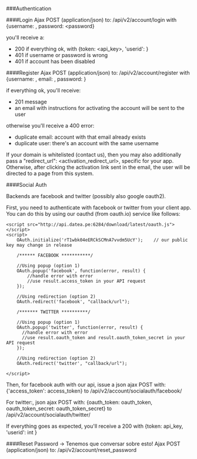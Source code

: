 ###Authentication

####Login
Ajax POST (application/json) to: /api/v2/account/login
with {username: <username>, password: <password}

you'll receive a:
* 200 if everything ok, with {token: <api_key>, 'userid': <int> }
* 401 if username or password is wrong
* 401 if account has been disabled

####Register
Ajax POST (application/json) to: /api/v2/account/register
with {username: <username>, email: <email>, password: <password>}

if everything ok, you'll receive:
* 201 message
* an email with instructions for activating the account will be sent to the user

otherwise you'll receive a 400 error:

* duplicate email: account with that email already exists
* duplicate user: there's an account with the same username


If your domain is whitelisted (contact us), then you may also additionally 
pass a "redirect_url": <activation_redirect_url>, specific for your app. Otherwise,
after clicking the activation link sent in the email, the user will be directed 
to a page from this system.


####Social Auth

Backends are facebook and twitter (possibly also google oauth2).

First, you need to authenticate with facebook or twitter from your client app. You can
do this by using our oauthd (from oauth.io) service like follows:

	<script src="http://api.datea.pe:6284/download/latest/oauth.js"></script>
	<script>
		OAuth.initialize('rT1wbk04eERCkSCMnA7vvdm5UcY');	// our public key may change in release
		
		/****** FACEBOOK ***********/

		//Using popup (option 1)
		OAuth.popup('facebook', function(error, result) {
  			//handle error with error
  			//use result.access_token in your API request
		});

		//Using redirection (option 2)	
		OAuth.redirect('facebook', "callback/url");

		/******* TWITTER **********/

		//Using popup (option 1)
		OAuth.popup('twitter', function(error, result) {
		  //handle error with error
		  //use result.oauth_token and result.oauth_token_secret in your API request
		});

		//Using redirection (option 2)
		OAuth.redirect('twitter', "callback/url");

	</script>

Then, for facebook auth with our api, issue a json ajax POST with:
	{'access_token': access_token}
to /api/v2/account/socialauth/facebook/

For twitter:, json ajax POST with:
	{oauth_token: oauth_token, oauth_token_secret: oauth_token_secret}
to /api/v2/account/socialauth/twitter/
  
If everything goes as expected, you'll receive a 200 with {token: api_key, 'userid': int }



####Reset Password
-> Tenemos que conversar sobre esto!
Ajax POST (application/json) to: /api/v2/account/reset_password